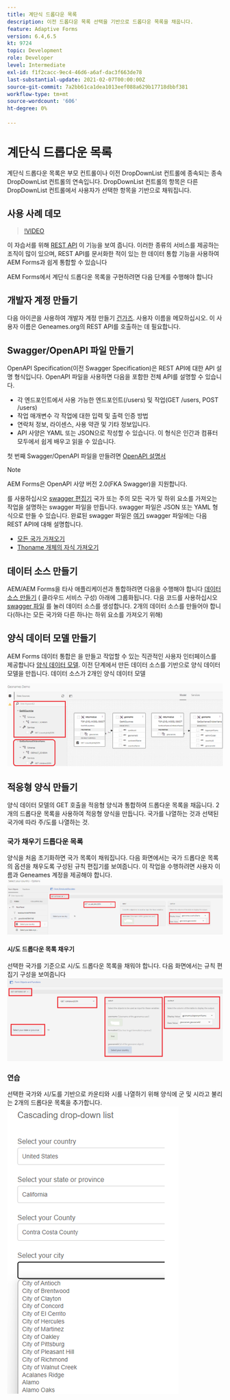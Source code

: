 ```yaml
---
title: 계단식 드롭다운 목록
description: 이전 드롭다운 목록 선택을 기반으로 드롭다운 목록을 채웁니다.
feature: Adaptive Forms
version: 6.4,6.5
kt: 9724
topic: Development
role: Developer
level: Intermediate
exl-id: f1f2cacc-9ec4-46d6-a6af-dac3f663de78
last-substantial-update: 2021-02-07T00:00:00Z
source-git-commit: 7a2bb61ca1dea1013eef088a629b17718dbbf381
workflow-type: tm+mt
source-wordcount: '606'
ht-degree: 0%

---
```


# 계단식 드롭다운 목록

계단식 드롭다운 목록은 부모 컨트롤이나 이전 DropDownList 컨트롤에 종속되는 종속 DropDownList 컨트롤의 연속입니다. DropDownList 컨트롤의 항목은 다른 DropDownList 컨트롤에서 사용자가 선택한 항목을 기반으로 채워집니다.

## 사용 사례 데모

>[!VIDEO](https://video.tv.adobe.com/v/340344?quality=9&learn=on)

이 자습서를 위해 [REST API](http://api.geonames.org/) 이 기능을 보여 줍니다.
이러한 종류의 서비스를 제공하는 조직이 많이 있으며, REST API를 문서화한 적이 있는 한 데이터 통합 기능을 사용하여 AEM Forms과 쉽게 통합할 수 있습니다

AEM Forms에서 계단식 드롭다운 목록을 구현하려면 다음 단계를 수행해야 합니다

## 개발자 계정 만들기

다음 아이콘을 사용하여 개발자 계정 만들기 [건가즈](https://www.geonames.org/login). 사용자 이름을 메모하십시오. 이 사용자 이름은 Geneames.org의 REST API를 호출하는 데 필요합니다.

## Swagger/OpenAPI 파일 만들기

OpenAPI Specification(이전 Swagger Specification)은 REST API에 대한 API 설명 형식입니다. OpenAPI 파일을 사용하면 다음을 포함한 전체 API를 설명할 수 있습니다.

* 각 엔드포인트에서 사용 가능한 엔드포인트(/users) 및 작업(GET /users, POST /users)
* 작업 매개변수 각 작업에 대한 입력 및 출력 인증 방법
* 연락처 정보, 라이센스, 사용 약관 및 기타 정보입니다.
* API 사양은 YAML 또는 JSON으로 작성할 수 있습니다. 이 형식은 인간과 컴퓨터 모두에서 쉽게 배우고 읽을 수 있습니다.

첫 번째 Swagger/OpenAPI 파일을 만들려면 [OpenAPI 설명서](https://swagger.io/docs/specification/2-0/basic-structure/)

>[!NOTE]
> AEM Forms은 OpenAPI 사양 버전 2.0(FKA Swagger)을 지원합니다.

를 사용하십시오 [swagger 편집기](https://editor.swagger.io/) 국가 또는 주의 모든 국가 및 하위 요소를 가져오는 작업을 설명하는 swagger 파일을 만듭니다. swagger 파일은 JSON 또는 YAML 형식으로 만들 수 있습니다. 완료된 swagger 파일은 [여기](assets/swagger-files.zip)
swagger 파일에는 다음 REST API에 대해 설명합니다.
* [모든 국가 가져오기](http://api.geonames.org/countryInfoJSON?username=yourusername)
* [Thoname 개체의 자식 가져오기](http://api.geonames.org/childrenJSON?formatted=true&amp;geonameId=6252001&amp;username=yourusername)

## 데이터 소스 만들기

AEM/AEM Forms을 타사 애플리케이션과 통합하려면 다음을 수행해야 합니다 [데이터 소스 만들기](https://experienceleague.adobe.com/docs/experience-manager-learn/forms/ic-web-channel-tutorial/parttwo.html) ( 클라우드 서비스 구성) 아래에 그룹화됩니다. 다음 코드를 사용하십시오 [swagger 파일](assets/swagger-files.zip) 를 눌러 데이터 소스를 생성합니다.
2개의 데이터 소스를 만들어야 합니다(하나는 모든 국가와 다른 하나는 하위 요소를 가져오기 위해)


## 양식 데이터 모델 만들기

AEM Forms 데이터 통합은 을 만들고 작업할 수 있는 직관적인 사용자 인터페이스를 제공합니다 [양식 데이터 모델](https://experienceleague.adobe.com/docs/experience-manager-65/forms/form-data-model/create-form-data-models.html). 이전 단계에서 만든 데이터 소스를 기반으로 양식 데이터 모델을 만듭니다. 데이터 소스가 2개인 양식 데이터 모델

![fdm](assets/geonames-fdm.png)


## 적응형 양식 만들기

양식 데이터 모델의 GET 호출을 적응형 양식과 통합하여 드롭다운 목록을 채웁니다.
2개의 드롭다운 목록을 사용하여 적응형 양식을 만듭니다. 국가를 나열하는 것과 선택된 국가에 따라 주/도를 나열하는 것.

### 국가 채우기 드롭다운 목록

양식을 처음 초기화하면 국가 목록이 채워집니다. 다음 화면에서는 국가 드롭다운 목록의 옵션을 채우도록 구성된 규칙 편집기를 보여줍니다. 이 작업을 수행하려면 사용자 이름과 Geneames 계정을 제공해야 합니다.
![get-country](assets/get-countries-rule-editor.png)

#### 시/도 드롭다운 목록 채우기

선택한 국가를 기준으로 시/도 드롭다운 목록을 채워야 합니다. 다음 화면에서는 규칙 편집기 구성을 보여줍니다
![주/도 옵션](assets/state-province-options.png)

### 연습

선택한 국가와 시/도를 기반으로 카운티와 시를 나열하기 위해 양식에 군 및 시라고 불리는 2개의 드롭다운 목록을 추가합니다.
![연습](assets/cascading-drop-down-exercise.png)

